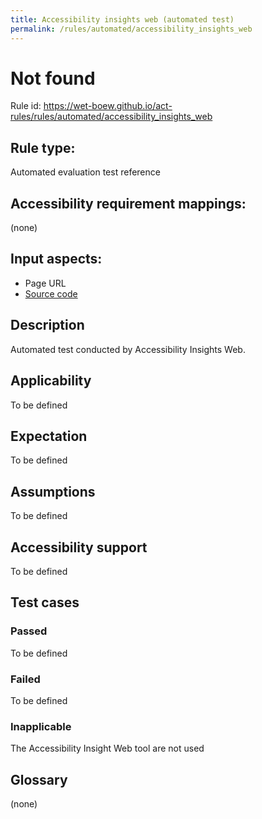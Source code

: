 ```yaml
---
title: Accessibility insights web (automated test)
permalink: /rules/automated/accessibility_insights_web
---
```


# Not found

Rule id: https://wet-boew.github.io/act-rules/rules/automated/accessibility_insights_web

## Rule type: 
Automated evaluation test reference

## Accessibility requirement mappings:
(none)

## Input aspects:

* Page URL
* [Source code](https://www.w3.org/TR/act-rules-aspects/#input-aspects-code)

## Description

Automated test conducted by Accessibility Insights Web.

## Applicability

To be defined

## Expectation

To be defined

## Assumptions

To be defined

## Accessibility support

To be defined

## Test cases

### Passed

To be defined

### Failed

To be defined

### Inapplicable

The Accessibility Insight Web tool are not used

## Glossary

(none)
